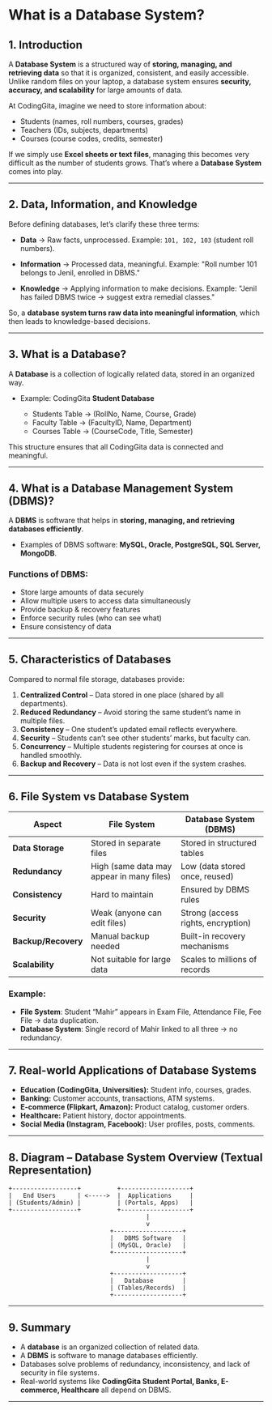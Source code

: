 # What is a Database System?

## 1. Introduction

A **Database System** is a structured way of **storing, managing, and retrieving data** so that it is organized, consistent, and easily accessible.
Unlike random files on your laptop, a database system ensures **security, accuracy, and scalability** for large amounts of data.

At CodingGita, imagine we need to store information about:

* Students (names, roll numbers, courses, grades)
* Teachers (IDs, subjects, departments)
* Courses (course codes, credits, semester)

If we simply use **Excel sheets or text files**, managing this becomes very difficult as the number of students grows.
That’s where a **Database System** comes into play.

---

## 2. Data, Information, and Knowledge

Before defining databases, let’s clarify these three terms:

* **Data** → Raw facts, unprocessed.
  Example: `101, 102, 103` (student roll numbers).

* **Information** → Processed data, meaningful.
  Example: "Roll number 101 belongs to Jenil, enrolled in DBMS."

* **Knowledge** → Applying information to make decisions.
  Example: "Jenil has failed DBMS twice → suggest extra remedial classes."

So, a **database system turns raw data into meaningful information**, which then leads to knowledge-based decisions.

---

## 3. What is a Database?

A **Database** is a collection of logically related data, stored in an organized way.

* Example: CodingGita **Student Database**

  * Students Table → (RollNo, Name, Course, Grade)
  * Faculty Table → (FacultyID, Name, Department)
  * Courses Table → (CourseCode, Title, Semester)

This structure ensures that all CodingGita data is connected and meaningful.

---

## 4. What is a Database Management System (DBMS)?

A **DBMS** is software that helps in **storing, managing, and retrieving databases efficiently**.

* Examples of DBMS software: **MySQL, Oracle, PostgreSQL, SQL Server, MongoDB**.

### Functions of DBMS:

* Store large amounts of data securely
* Allow multiple users to access data simultaneously
* Provide backup & recovery features
* Enforce security rules (who can see what)
* Ensure consistency of data

---

## 5. Characteristics of Databases

Compared to normal file storage, databases provide:

1. **Centralized Control** – Data stored in one place (shared by all departments).
2. **Reduced Redundancy** – Avoid storing the same student’s name in multiple files.
3. **Consistency** – One student’s updated email reflects everywhere.
4. **Security** – Students can’t see other students’ marks, but faculty can.
5. **Concurrency** – Multiple students registering for courses at once is handled smoothly.
6. **Backup and Recovery** – Data is not lost even if the system crashes.

---

## 6. File System vs Database System

| Aspect              | File System                               | Database System (DBMS)             |
| ------------------- | ----------------------------------------- | ---------------------------------- |
| **Data Storage**    | Stored in separate files                  | Stored in structured tables        |
| **Redundancy**      | High (same data may appear in many files) | Low (data stored once, reused)     |
| **Consistency**     | Hard to maintain                          | Ensured by DBMS rules              |
| **Security**        | Weak (anyone can edit files)              | Strong (access rights, encryption) |
| **Backup/Recovery** | Manual backup needed                      | Built-in recovery mechanisms       |
| **Scalability**     | Not suitable for large data               | Scales to millions of records      |

### Example:

* **File System**: Student “Mahir” appears in Exam File, Attendance File, Fee File → data duplication.
* **Database System**: Single record of Mahir linked to all three → no redundancy.

---

## 7. Real-world Applications of Database Systems

* **Education (CodingGita, Universities):** Student info, courses, grades.
* **Banking:** Customer accounts, transactions, ATM systems.
* **E-commerce (Flipkart, Amazon):** Product catalog, customer orders.
* **Healthcare:** Patient history, doctor appointments.
* **Social Media (Instagram, Facebook):** User profiles, posts, comments.

---

## 8. Diagram – Database System Overview (Textual Representation)

```
+------------------+          +-------------------+
|   End Users      | <----->  |  Applications     |
| (Students/Admin) |          | (Portals, Apps)   |
+------------------+          +-------------------+
                                      |
                                      v
                            +-------------------+
                            |   DBMS Software   |
                            | (MySQL, Oracle)   |
                            +-------------------+
                                      |
                                      v
                            +-------------------+
                            |   Database        |
                            | (Tables/Records)  |
                            +-------------------+
```

---

## 9. Summary

* A **database** is an organized collection of related data.
* A **DBMS** is software to manage databases efficiently.
* Databases solve problems of redundancy, inconsistency, and lack of security in file systems.
* Real-world systems like **CodingGita Student Portal, Banks, E-commerce, Healthcare** all depend on DBMS.

---
